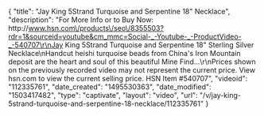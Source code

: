 {
    "title": "Jay King 5Strand Turquoise and Serpentine 18\" Necklace",
    "description": "For More Info or to Buy Now: http:\/\/www.hsn.com\/products\/seo\/8355503?rdr=1&sourceid=youtube&cm_mmc=Social-_-Youtube-_-ProductVideo-_-540707\r\nJay King 5Strand Turquoise and Serpentine 18\" Sterling Silver Necklace\nHandcut heishi turquoise beads from China's Iron Mountain deposit are the heart and soul of this beautiful Mine Find...\r\nPrices shown on the previously recorded video may not represent the current price.  View hsn.com to view the current selling price. HSN Item #540707",
    "videoid": "112335761",
    "date_created": "1495530363",
    "date_modified": "1503417482",
    "type": "captivate",
    "layout": "video",
    "url": "\/v\/jay-king-5strand-turquoise-and-serpentine-18-necklace\/112335761"
}